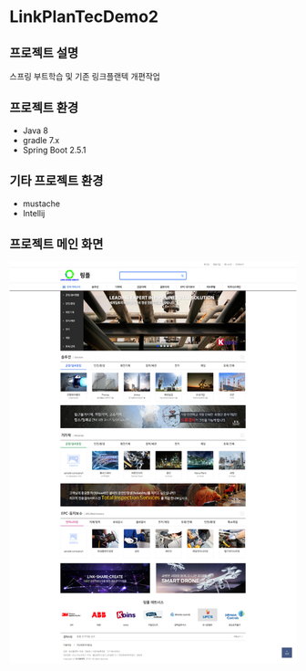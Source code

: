 # LinkPlanTecDemo2
## 프로젝트 설명
스프링 부트학습 및 기존 링크플랜텍 개편작업
## 프로젝트 환경
* Java 8
* gradle 7.x
* Spring Boot 2.5.1
## 기타 프로젝트 환경
* mustache
* Intellij
## 프로젝트 메인 화면
![1](./images/1.png)